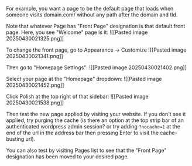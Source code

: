 
For example, you want a page to be the default page that loads when someone visits domain.com/ without any path after the domain and tld.

Note that whatever Page has "Front Page" designation is that default front page. Here, you see "Welcome" page is it:
![[Pasted image 20250430021325.png]]

To change the front page, go to Appearance -> Customize
![[Pasted image 20250430021341.png]]

Then go to "Homepage Settings":
![[Pasted image 20250430021402.png]]

Select your page at the "Homepage" dropdown:
![[Pasted image 20250430021452.png]]

Click Polish at the top right of that sidebar:
![[Pasted image 20250430021538.png]]

Then test the new page applied by visiting your website. If you don't see it applied, try purging the cache (is there an option at the top strip bar of an authenticated wordpress admin session? or try adding `?nocache=1` at the end of the url in the address bar then pressing Enter to visit the cache-busting url).

You can also test by visiting Pages list to see that the "Front Page" designation has been moved to your desired page.